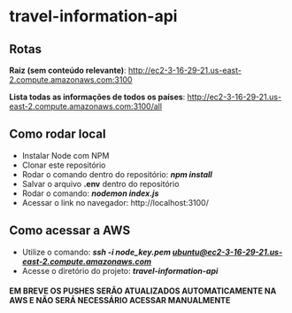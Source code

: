 # travel-information-api

## Rotas
**Raiz (sem conteúdo relevante)**: http://ec2-3-16-29-21.us-east-2.compute.amazonaws.com:3100

**Lista todas as informações de todos os países**: http://ec2-3-16-29-21.us-east-2.compute.amazonaws.com:3100/all

## Como rodar local
- Instalar Node com NPM
- Clonar este repositório
- Rodar o comando dentro do repositório: ***npm install***
- Salvar o arquivo **.env** dentro do repositório
- Rodar o comando: ***nodemon index.js***
- Acessar o link no navegador: http://localhost:3100/

## Como acessar a AWS
- Utilize o comando: ***ssh -i node_key.pem ubuntu@ec2-3-16-29-21.us-east-2.compute.amazonaws.com***
- Acesse o diretório do projeto: ***travel-information-api***
#### EM BREVE OS PUSHES SERÃO ATUALIZADOS AUTOMATICAMENTE NA AWS E NÃO SERÁ NECESSÁRIO ACESSAR MANUALMENTE
